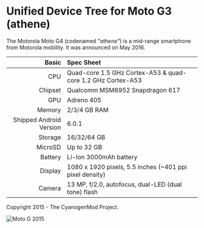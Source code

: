 Unified Device Tree for Moto G3 (athene)
===========================================

The Motorola Moto G4 (codenamed _"athene"_) is a mid-range smartphone from Motorola mobility.
It was announced on May 2016.

Basic   | Spec Sheet
-------:|:-------------------------
CPU     | Quad-core 1.5 GHz Cortex-A53 & quad-core 1.2 GHz Cortex-A53
Chipset | Qualcomm MSM8952 Snapdragon 617
GPU     | Adreno 405
Memory  | 2/3/4 GB RAM
Shipped Android Version | 6.0.1
Storage | 16/32/64 GB
MicroSD | Up to 32 GB
Battery | Li-Ion 3000mAh battery
Display | 1080 x 1920 pixels, 5.5 inches (~401 ppi pixel density)
Camera  | 13 MP, f/2.0, autofocus, dual-LED (dual tone) flash

Copyright 2015 - The CyanogenMod Project.

![Moto G 2015](https://wiki.cyanogenmod.org/images/thumb/8/81/Osprey.png/314px-Osprey.png "Moto G 2015")
